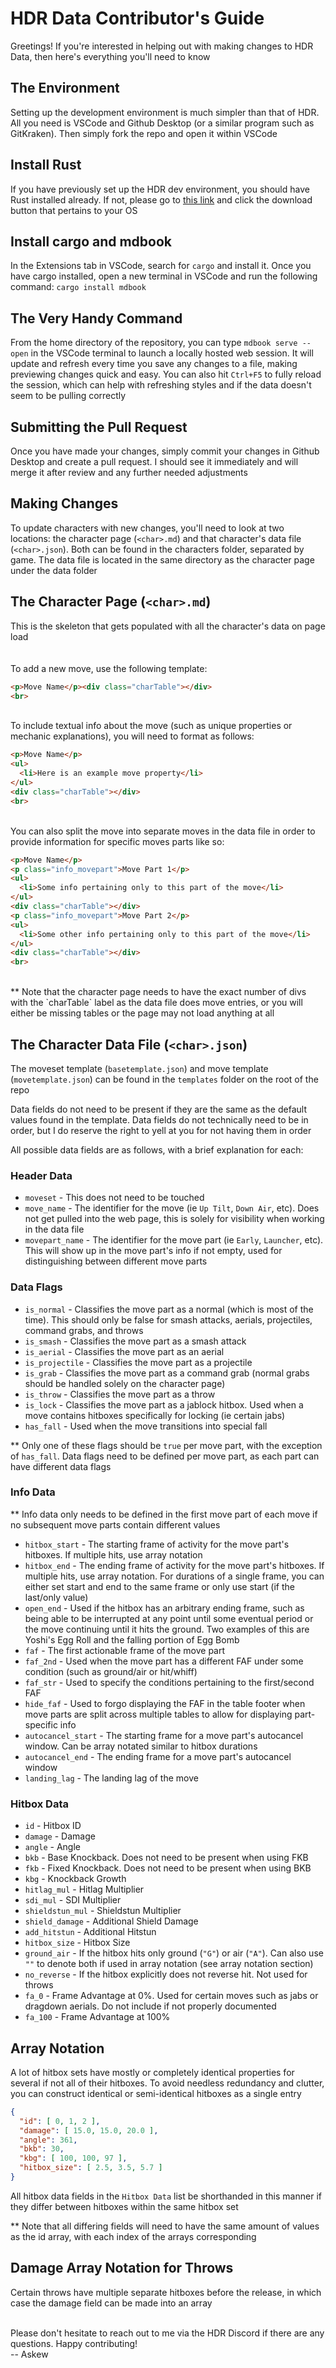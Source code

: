 # HDR Data Contributor's Guide

Greetings! If you're interested in helping out with making changes to HDR Data, then here's everything you'll need to know


## The Environment
Setting up the development environment is much simpler than that of HDR. All you need is VSCode and Github Desktop (or a similar program such as GitKraken). Then simply fork the repo and open it within VSCode


## Install Rust
If you have previously set up the HDR dev environment, you should have Rust installed already. If not, please go to <a href="https://www.rust-lang.org/tools/install">this link</a> and click the download button that pertains to your OS

## Install cargo and mdbook
In the Extensions tab in VSCode, search for `cargo` and install it. Once you have cargo installed, open a new terminal in VSCode and run the following command: `cargo install mdbook`


## The Very Handy Command
From the home directory of the repository, you can type `mdbook serve --open` in the VSCode terminal to launch a locally hosted web session. It will update and refresh every time you save any changes to a file, making previewing changes quick and easy. You can also hit `Ctrl+F5` to fully reload the session, which can help with refreshing styles and if the data doesn't seem to be pulling correctly


## Submitting the Pull Request
Once you have made your changes, simply commit your changes in Github Desktop and create a pull request. I should see it immediately and will merge it after review and any further needed adjustments


## Making Changes
To update characters with new changes, you'll need to look at two locations: the character page (`<char>.md`) and that character's data file (`<char>.json`). Both can be found in the characters folder, separated by game. The data file is located in the same directory as the character page under the data folder


## The Character Page (`<char>.md`)
This is the skeleton that gets populated with all the character's data on page load
<br><br><br>
To add a new move, use the following template:

```html
<p>Move Name</p><div class="charTable"></div>
<br>
```
<br>
To include textual info about the move (such as unique properties or mechanic explanations), you will need to format as follows:

```html
<p>Move Name</p>
<ul>
  <li>Here is an example move property</li>
</ul>
<div class="charTable"></div>
<br>
```
<br>
You can also split the move into separate moves in the data file in order to provide information for specific moves parts like so:

```html
<p>Move Name</p>
<p class="info_movepart">Move Part 1</p>
<ul>
  <li>Some info pertaining only to this part of the move</li>
</ul>
<div class="charTable"></div>
<p class="info_movepart">Move Part 2</p>
<ul>
  <li>Some other info pertaining only to this part of the move</li>
</ul>
<div class="charTable"></div>
<br>
```
<br>
** Note that the character page needs to have the exact number of divs with the `charTable` label as the data file does move entries, or you will either be missing tables or the page may not load anything at all


## The Character Data File (`<char>.json`)

The moveset template (`basetemplate.json`) and move template (`movetemplate.json`) can be found in the `templates` folder on the root of the repo

Data fields do not need to be present if they are the same as the default values found in the template. Data fields do not technically need to be in order, but I do reserve the right to yell at you for not having them in order

All possible data fields are as follows, with a brief explanation for each:

### Header Data
- `moveset` - This does not need to be touched
- `move_name` - The identifier for the move (ie `Up Tilt`, `Down Air`, etc). Does not get pulled into the web page, this is solely for visibility when working in the data file
- `movepart_name` - The identifier for the move part (ie `Early`, `Launcher`, etc). This will show up in the move part's info if not empty, used for distinguishing between different move parts

### Data Flags
- `is_normal` - Classifies the move part as a normal (which is most of the time). This should only be false for smash attacks, aerials, projectiles, command grabs, and throws
- `is_smash` - Classifies the move part as a smash attack
- `is_aerial` - Classifies the move part as an aerial
- `is_projectile` - Classifies the move part as a projectile
- `is_grab` - Classifies the move part as a command grab (normal grabs should be handled solely on the character page)
- `is_throw` - Classifies the move part as a throw
- `is_lock` - Classifies the move part as a jablock hitbox. Used when a move contains hitboxes specifically for locking (ie certain jabs)
- `has_fall` - Used when the move transitions into special fall

** Only one of these flags should be `true` per move part, with the exception of `has_fall`. Data flags need to be defined per move part, as each part can have different data flags

### Info Data
** Info data only needs to be defined in the first move part of each move if no subsequent move parts contain different values

- `hitbox_start` - The starting frame of activity for the move part's hitboxes. If multiple hits, use array notation
- `hitbox_end` - The ending frame of activity for the move part's hitboxes. If multiple hits, use array notation. For durations of a single frame, you can either set start and end to the same frame or only use start (if the last/only value)
- `open_end` - Used if the hitbox has an arbitrary ending frame, such as being able to be interrupted at any point until some eventual period or the move continuing until it hits the ground. Two examples of this are Yoshi's Egg Roll and the falling portion of Egg Bomb
- `faf` - The first actionable frame of the move part
- `faf_2nd` - Used when the move part has a different FAF under some condition (such as ground/air or hit/whiff)
- `faf_str` - Used to specify the conditions pertaining to the first/second FAF
- `hide_faf` - Used to forgo displaying the FAF in the table footer when move parts are split across multiple tables to allow for displaying part-specific info
- `autocancel_start` - The starting frame for a move part's autocancel window. Can be array notated similar to hitbox durations
- `autocancel_end` - The ending frame for a move part's autocancel window
- `landing_lag` - The landing lag of the move

### Hitbox Data
- `id` - Hitbox ID
- `damage` - Damage
- `angle` - Angle
- `bkb` - Base Knockback. Does not need to be present when using FKB
- `fkb` - Fixed Knockback. Does not need to be present when using BKB
- `kbg` - Knockback Growth
- `hitlag_mul` - Hitlag Multiplier
- `sdi_mul` - SDI Multiplier
- `shieldstun_mul` - Shieldstun Multiplier
- `shield_damage` - Additional Shield Damage
- `add_hitstun` - Additional Hitstun
- `hitbox_size` - Hitbox Size
- `ground_air` - If the hitbox hits only ground (`"G"`) or air (`"A"`). Can also use `""` to denote both if used in array notation (see array notation section)
- `no_reverse` - If the hitbox explicitly does not reverse hit. Not used for throws
- `fa_0` - Frame Advantage at 0%. Used for certain moves such as jabs or dragdown aerials. Do not include if not properly documented
- `fa_100` - Frame Advantage at 100%


## Array Notation
A lot of hitbox sets have mostly or completely identical properties for several if not all of their hitboxes. To avoid needless redundancy and clutter, you can construct identical or semi-identical hitboxes as a single entry

```json
{
  "id": [ 0, 1, 2 ],
  "damage": [ 15.0, 15.0, 20.0 ],
  "angle": 361,
  "bkb": 30,
  "kbg": [ 100, 100, 97 ],
  "hitbox_size": [ 2.5, 3.5, 5.7 ]
}
```

All hitbox data fields in the `Hitbox Data` list be shorthanded in this manner if they differ between hitboxes within the same hitbox set

** Note that all differing fields will need to have the same amount of values as the id array, with each index of the arrays corresponding

## Damage Array Notation for Throws
Certain throws have multiple separate hitboxes before the release, in which case the damage field can be made into an array

<br>
Please don't hesitate to reach out to me via the HDR Discord if there are any questions. Happy contributing!<br>
-- Askew